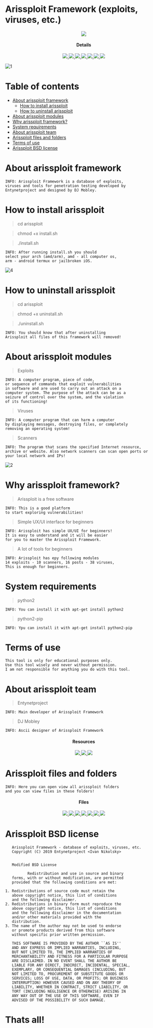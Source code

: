 # Arissploit Framework (exploits, viruses, etc.)
        
<h4 align="center"><img src="https://user-images.githubusercontent.com/43011806/57065407-f66fd680-6cd1-11e9-9f72-5eba1b123cec.jpeg">

</a>
<h4 align="center">Details</h4>                
<p align="center">
  <a href="http://entynetproject.simplesite.com/">
    <img src="https://img.shields.io/badge/entynetproject-Ivan%20Nikolsky-blue.svg">
  </a> 
  <a href="https://github.com/entynetproject/arissploit/releases">
    <img src="https://img.shields.io/github/release/entynetproject/arissploit.svg">
  </a>
  <a href="https://ru.m.wikipedia.org/wiki/python">
    <img src="https://img.shields.io/badge/language-python-blue.svg">
 </a>
  <a href="https://github.com/entynetproject/arissploit">
    <img src="https://img.shields.io/badge/arch-arm/amd-red.svg">
 </a>
  <a href="https://github.com/entynetproject/arissploit/issues?q=is%3Aissue+is%3Aclosed">
      <img src="https://img.shields.io/github/issues/entynetproject/arissploit.svg">
  </a>
  <a href="https://github.com/entynetproject/arissploit/wiki">
      <img src="https://img.shields.io/badge/wiki%20-arissploit-lightgrey.svg">
 </a>
  <a href="https://mobile.twitter.com/arissploit">
    <img src="https://img.shields.io/badge/twitter-arissploit-blue.svg">
 </a>
</p>

![1](https://user-images.githubusercontent.com/43011806/59859882-4a1fa780-9386-11e9-9d61-44c49645ee2b.png)

# Table of contents

- [About arissploit framework](https://github.com/entynetproject/arissploit#about-arissploit-framework) 
    - [How to install arissploit](https://github.com/entynetproject/arissploit#how-to-install-arissploit)
    - [How to uninstall arissploit](https://github.com/entynetproject/arissploit#how-to-uninstall-arissploit)
- [About arissploit modules](https://github.com/entynetproject/arissploit#about-arissploit-modules) 
- [Why arissploit framework?](https://github.com/entynetproject/arissploit#why-arissploit-framework)
- [System requirements](https://github.com/entynetproject/arissploit#system-requirements)
- [About arissploit team](https://github.com/entynetproject/arissploit#about-arissploit-team)
- [Arissploit files and folders](https://github.com/entynetproject/arissploit#arissploit-files-and-folders)
- [Terms of use](https://github.com/entynetproject/arissploit#terms-of-use)
- [Arissploit BSD license](https://github.com/entynetproject/arissploit#arissploit-bsd-license)

# About arissploit framework

    INFO: Arissploit Framework is a database of exploits,
    viruses and tools for penetration testing developed by 
    Entynetproject and designed by DJ Mobley.

# How to install arissploit

> cd arissploit

> chmod +x install.sh

> ./install.sh

    INFO: After running install.sh you should
    select your arch (amd/arm), amd - all computer os,
    arm - android termux or jailbroken iOS.
    
![4](https://user-images.githubusercontent.com/43011806/59859448-61aa6080-9385-11e9-8f80-80379dbb6929.png)

# How to uninstall arissploit

> cd arissploit

> chmod +x uninstall.sh

> ./uninstall.sh

    INFO: You should know that after uninstalling 
    Arissploit all files of this framework will removed!

# About arissploit modules

> Exploits

    INFO: A computer program, piece of code,
    or sequence of commands that exploit vulnerabilities 
    in software and are used to carry out an attack on a 
    computer system. The purpose of the attack can be as a 
    seizure of control over the system, and the violation 
    of its functioning!

> Viruses

    INFO: A computer program that can harm a computer 
    by displaying messages, destroying files, or completely 
    removing an operating system!

> Scanners

    INFO: The program that scans the specified Internet resource, 
    archive or website. Also network scanners can scan open ports or
    your local network and IPs!
    
![2](https://user-images.githubusercontent.com/43011806/59859441-5f480680-9385-11e9-967b-e5a6e6788c2f.png)

# Why arissploit framework?

> Arissploit is a free software

    INFO: This is a good platform 
    to start exploring vulnerabilities!
    
> Simple UX/UI interface for beginners

    INFO: Arissploit has simple UX/UI for beginners!
    It is easy to understand and it will be easier 
    for you to master the Arissploit Framework.
    
> A lot of tools for beginners

    INFO: Arissploit has еру following modules
    14 exploits - 10 scanners, 16 posts - 38 viruses,
    This is enough for beginners.
    
# System requirements

> python2

    INFO: You can install it with apt-get install python2

> python2-pip

    INFO: Ypu can install it with apt-get install python2-pip

# Terms of use

    This tool is only for educational purposes only.
    Use this tool wisely and never without permission.
    I am not responsible for anything you do with this tool.
    
# About arissploit team

> Entynetproject

    INFO: Main developer of Arissploit Framework
    
> DJ Mobley

    INFO: Ascii designer of Arissploit Framework
    
<h4 align="center">Resources</h4>
<p align="center">
  <a href="https://mobile.twitter.com/arissploit">
    <img src="https://img.shields.io/badge/twitter-arissploit-blue.svg">
 </a>
  <a href="https://mobile.twitter.com/entynetproject">
    <img src="https://img.shields.io/badge/twitter-entynetproject-lightgray.svg">
 </a>
 <a href="https://mobile.twitter.com/_mobley_">
    <img src="https://img.shields.io/badge/twitter-mobley-black.svg">
 </a>
</p>

# Arissploit files and folders

    INFO: Here you can open view all arissploit folders
    and you can view files in these folders!
    
<h4 align="center">Files</h4>
<p align="center">
 <a href="https://github.com/entynetproject/arissploit">
      <img src="https://img.shields.io/badge/files-19-red.svg?maxAge=2592000">
  </a>
  <a href="https://github.com/entynetproject/arissploit">
    <img src="https://img.shields.io/badge/folders-5-blue.svg">
 </a>
  <a href="https://github.com/entynetproject/arissploit/tree/master/modules">
      <img src="https://img.shields.io/badge/folder-/modules-red.svg?maxAge=2592000">
  </a>
  <a href="https://github.com/entynetproject/arissploit/tree/master/install">
      <img src="https://img.shields.io/badge/folder-/install-red.svg?maxAge=2592000">
  </a>
  <a href="https://github.com/entynetproject/arissploit/tree/master/bin">
    <img src="https://img.shields.io/badge/folder-/bin-blue.svg">
  </a>
<a href="https://github.com/entynetproject/arissploit/tree/master/virus">
    <img src="https://img.shields.io/badge/folder-/virus-green.svg?maxAge=2592000">
  </a>
<a href="https://github.com/entynetproject/ehtools/tree/master/banner">
    <img src="https://img.shields.io/badge/folder-/banner-green.svg?maxAge=2592000">
</a>
</p>

# Arissploit BSD license


       Arissploit Framework - database of exploits, viruses, etc.
       Copyright (C) 2019 Entynetproject <Ivan Nikolsky>


       Modified BSD License
 
              Redistribution and use in source and binary
       forms, with or without modification, are permitted
       provided that the following conditions are met:

    1. Redistributions of source code must retain the
       above copyright notice, this list of conditions
       and the following disclaimer.
    2. Redistributions in binary form must reproduce the
       above copyright notice, this list of conditions
       and the following disclaimer in the documentation
       and/or other materials provided with the
       distribution.
    3. The name of the author may not be used to endorse
       or promote products derived from this software
       without specific prior written permission.

       THIS SOFTWARE IS PROVIDED BY THE AUTHOR ``AS IS''
       AND ANY EXPRESS OR IMPLIED WARRANTIES, INCLUDING,
       BUT NOT LIMITED TO, THE IMPLIED WARRANTIES OF
       MERCHANTABILITY AND FITNESS FOR A PARTICULAR PURPOSE
       ARE DISCLAIMED. IN NO EVENT SHALL THE AUTHOR BE
       LIABLE FOR ANY DIRECT, INDIRECT, INCIDENTAL, SPECIAL,
       EXEMPLARY, OR CONSEQUENTIAL DAMAGES (INCLUDING, BUT
       NOT LIMITED TO, PROCUREMENT OF SUBSTITUTE GOODS OR
       SERVICES; LOSS OF USE, DATA, OR PROFITS; OR BUSINESS
       INTERRUPTION) HOWEVER CAUSED AND ON ANY THEORY OF
       LIABILITY, WHETHER IN CONTRACT, STRICT LIABILITY, OR
       TORT (INCLUDING NEGLIGENCE OR OTHERWISE) ARISING IN
       ANY WAY OUT OF THE USE OF THIS SOFTWARE, EVEN IF
       ADVISED OF THE POSSIBILITY OF SUCH DAMAGE.

# Thats all!
